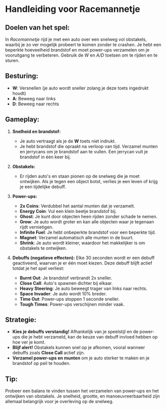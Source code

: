 # Handleiding voor Racemannetje

## Doelen van het spel:
In *Racemannetje* rijd je met een auto over een snelweg vol obstakels, waarbij je zo ver mogelijk probeert te komen zonder te crashen. Je hebt een beperkte hoeveelheid brandstof en moet power-ups verzamelen om je vooruitgang te verbeteren. Gebruik de *W* en *A/D* toetsen om te rijden en te sturen.

## Besturing:
- **W**: Versnellen (je auto wordt sneller zolang je deze toets ingedrukt houdt)
- **A**: Beweeg naar links
- **D**: Beweeg naar rechts

## Gameplay:
1. **Snelheid en brandstof:**
    - Je auto vertraagt als je de **W** toets niet indrukt.
    - Je hebt brandstof die opraakt na verloop van tijd. Verzamel munten en jerrycans om je brandstof aan te vullen. Een jerrycan vult je brandstof in één keer bij.

2. **Obstakels:**
    - Er rijden auto's en staan pionen op de snelweg die je moet ontwijken. Als je tegen een object botst, verlies je een leven of krijg je een tijdelijke debuff.

3. **Power-ups:**
    - **2x Coins**: Verdubbel het aantal munten dat je verzamelt.
    - **Energy Coin**: Vul een klein beetje brandstof bij.
    - **Ghost**: Je kunt door objecten heen rijden zonder schade te nemen.
    - **Grow**: Je auto wordt groter en kan alle objecten waar je tegenaan rijdt vernietigen.
    - **Infinite Fuel**: Je hebt onbeperkte brandstof voor een beperkte tijd.
    - **Magnet**: Verzamel automatisch alle munten in de buurt.
    - **Shrink**: Je auto wordt kleiner, waardoor het makkelijker is om obstakels te ontwijken.

4. **Debuffs (negatieve effecten):**
   Elke 30 seconden wordt er een debuff geactiveerd, waarvan je er één moet kiezen. Deze debuff blijft actief totdat je het spel verliest:
    - **Burnt Out**: Je brandstof verbrandt 2x sneller.
    - **Close Call**: Auto's spawnen dichter bij elkaar.
    - **Heavy Steering**: Je auto beweegt trager van links naar rechts.
    - **Space Invader**: Je auto wordt 10% breder.
    - **Time Out**: Power-ups stoppen 1 seconde sneller.
    - **Tough Times**: Power-ups verschijnen minder vaak.

## Strategie:
- **Kies je debuffs verstandig!** Afhankelijk van je speelstijl en de power-ups die je hebt verzameld, kan de keuze van debuff invloed hebben op hoe ver je komt.
- **Blijf alert!** Obstakels kunnen snel op je afkomen, vooral wanneer debuffs zoals **Close Call** actief zijn.
- **Verzamel power-ups en munten** om je auto sterker te maken en je brandstof op peil te houden.

## Tip:
Probeer een balans te vinden tussen het verzamelen van power-ups en het ontwijken van obstakels. Je snelheid, grootte, en manoeuvreerbaarheid zijn allemaal belangrijk voor je overleving op de snelweg.